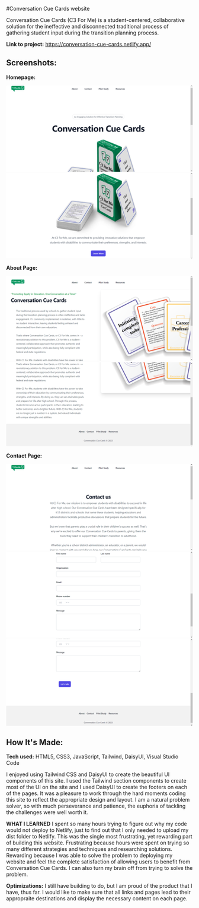 #Conversation Cue Cards website

Conversation Cue Cards (C3 For Me) is a student-centered, collaborative solution for the ineffective and disconnected traditional process of gathering student input during the transition planning process.

**Link to project:** https://conversation-cue-cards.netlify.app/

## Screenshots:

**Homepage:**

![Homepage](https://raw.githubusercontent.com/asiaaitch/conversation-cue-cards-site/e739012194d37b07cba76c667204f7cc8b370c2b/images/images/cue-cards1.png)
![Homepage](https://raw.githubusercontent.com/asiaaitch/conversation-cue-cards-site/e739012194d37b07cba76c667204f7cc8b370c2b/images/images/cue-cards2.png)

**About Page:**

![About Page](https://raw.githubusercontent.com/asiaaitch/conversation-cue-cards-site/e739012194d37b07cba76c667204f7cc8b370c2b/images/images/cue-cards3.png)
![About Page](https://raw.githubusercontent.com/asiaaitch/conversation-cue-cards-site/e739012194d37b07cba76c667204f7cc8b370c2b/images/images/cue-cards4.png)

**Contact Page:**

![Contact Page](https://raw.githubusercontent.com/asiaaitch/conversation-cue-cards-site/e739012194d37b07cba76c667204f7cc8b370c2b/images/images/cue-cards5.png)
![Contact Page](https://raw.githubusercontent.com/asiaaitch/conversation-cue-cards-site/e739012194d37b07cba76c667204f7cc8b370c2b/images/images/cue-cards6.png)
![Contact Page](https://raw.githubusercontent.com/asiaaitch/conversation-cue-cards-site/e739012194d37b07cba76c667204f7cc8b370c2b/images/images/cue-cards7.png)

## How It's Made:

**Tech used:** HTML5, CSS3, JavaScript, Tailwind, DaisyUI, Visual Studio Code

I enjoyed using Tailwind CSS and DaisyUI to create the beautiful UI components of this site. I used the Tailwind section components to create most of the UI on the site and I used DaisyUI to create the footers on each of the pages. It was a pleasure to work through the hard moments coding this site to reflect the appropriate design and layout. I am a natural problem solver, so with much perseverance and patience, the euphoria of tackling the challenges were well worth it.

**WHAT I LEARNED** 
I spent so many hours trying to figure out why my code would not deploy to Netlify, just to find out that I only needed to upload my dist folder to Netlify. This was the single most frustrating, yet rewarding part of building this website. Frustrating because hours were spent on trying so many different strategies and techniques and researching solutions. Rewarding because I was able to solve the problem to deploying my website and feel the complete satisfaction of allowing users to benefit from Conversation Cue Cards. I can also turn my brain off from trying to solve the problem. 

**Optimizations:** 
I still have building to do, but I am proud of the product that I have, thus far. I would like to make sure that all links and pages lead to their appropraite destinations and display the necessary content on each page. 
